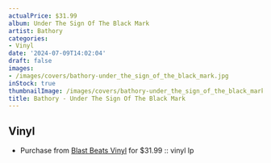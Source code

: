 ```yaml
---
actualPrice: $31.99
album: Under The Sign Of The Black Mark
artist: Bathory
categories:
- Vinyl
date: '2024-07-09T14:02:04'
draft: false
images:
- /images/covers/bathory-under_the_sign_of_the_black_mark.jpg
inStock: true
thumbnailImage: /images/covers/bathory-under_the_sign_of_the_black_mark-thumb.jpg
title: Bathory - Under The Sign Of The Black Mark
---
```


## Vinyl
* Purchase from [Blast Beats Vinyl](https://blastbeatsvinyl.com/products/bathory-under-the-sign-of-the-black-mark-vinyl-lp) for $31.99 :: vinyl lp
